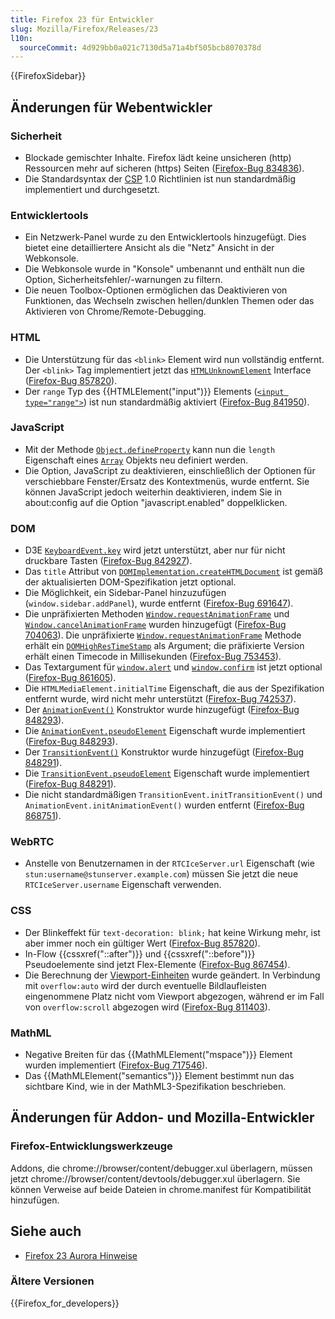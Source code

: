 ```yaml
---
title: Firefox 23 für Entwickler
slug: Mozilla/Firefox/Releases/23
l10n:
  sourceCommit: 4d929bb0a021c7130d5a71a4bf505bcb8070378d
---
```


{{FirefoxSidebar}}

## Änderungen für Webentwickler

### Sicherheit

- Blockade gemischter Inhalte. Firefox lädt keine unsicheren (http) Ressourcen mehr auf sicheren (https) Seiten ([Firefox-Bug 834836](https://bugzil.la/834836)).
- Die Standardsyntax der [CSP](/de/docs/Web/HTTP/Guides/CSP) 1.0 Richtlinien ist nun standardmäßig implementiert und durchgesetzt.

### Entwicklertools

- Ein Netzwerk-Panel wurde zu den Entwicklertools hinzugefügt. Dies bietet eine detailliertere Ansicht als die "Netz" Ansicht in der Webkonsole.
- Die Webkonsole wurde in "Konsole" umbenannt und enthält nun die Option, Sicherheitsfehler/-warnungen zu filtern.
- Die neuen Toolbox-Optionen ermöglichen das Deaktivieren von Funktionen, das Wechseln zwischen hellen/dunklen Themen oder das Aktivieren von Chrome/Remote-Debugging.

### HTML

- Die Unterstützung für das `<blink>` Element wird nun vollständig entfernt. Der `<blink>` Tag implementiert jetzt das [`HTMLUnknownElement`](/de/docs/Web/API/HTMLUnknownElement) Interface ([Firefox-Bug 857820](https://bugzil.la/857820)).
- Der `range` Typ des {{HTMLElement("input")}} Elements ([`<input type="range">`](/de/docs/Web/HTML/Element/input/range)) ist nun standardmäßig aktiviert ([Firefox-Bug 841950](https://bugzil.la/841950)).

### JavaScript

- Mit der Methode [`Object.defineProperty`](/de/docs/Web/JavaScript/Reference/Global_Objects/Object/defineProperty) kann nun die `length` Eigenschaft eines [`Array`](/de/docs/Web/JavaScript/Reference/Global_Objects/Array) Objekts neu definiert werden.
- Die Option, JavaScript zu deaktivieren, einschließlich der Optionen für verschiebbare Fenster/Ersatz des Kontextmenüs, wurde entfernt. Sie können JavaScript jedoch weiterhin deaktivieren, indem Sie in about:config auf die Option "javascript.enabled" doppelklicken.

### DOM

- D3E [`KeyboardEvent.key`](/de/docs/Web/API/KeyboardEvent#key_names_and_char_values) wird jetzt unterstützt, aber nur für nicht druckbare Tasten ([Firefox-Bug 842927](https://bugzil.la/842927)).
- Das `title` Attribut von [`DOMImplementation.createHTMLDocument`](/de/docs/Web/API/DOMImplementation/createHTMLDocument) ist gemäß der aktualisierten DOM-Spezifikation jetzt optional.
- Die Möglichkeit, ein Sidebar-Panel hinzuzufügen (`window.sidebar.addPanel`), wurde entfernt ([Firefox-Bug 691647](https://bugzil.la/691647)).
- Die unpräfixierten Methoden [`Window.requestAnimationFrame`](/de/docs/Web/API/Window/requestAnimationFrame) und [`Window.cancelAnimationFrame`](/de/docs/Web/API/Window/cancelAnimationFrame) wurden hinzugefügt ([Firefox-Bug 704063](https://bugzil.la/704063)). Die unpräfixierte [`Window.requestAnimationFrame`](/de/docs/Web/API/Window/requestAnimationFrame) Methode erhält ein [`DOMHighResTimeStamp`](/de/docs/Web/API/DOMHighResTimeStamp) als Argument; die präfixierte Version erhält einen Timecode in Millisekunden ([Firefox-Bug 753453](https://bugzil.la/753453)).
- Das Textargument für [`window.alert`](/de/docs/Web/API/Window/alert) und [`window.confirm`](/de/docs/Web/API/Window/confirm) ist jetzt optional ([Firefox-Bug 861605](https://bugzil.la/861605)).
- Die `HTMLMediaElement.initialTime` Eigenschaft, die aus der Spezifikation entfernt wurde, wird nicht mehr unterstützt ([Firefox-Bug 742537](https://bugzil.la/742537)).
- Der [`AnimationEvent()`](/de/docs/Web/API/AnimationEvent/AnimationEvent) Konstruktor wurde hinzugefügt ([Firefox-Bug 848293](https://bugzil.la/848293)).
- Die [`AnimationEvent.pseudoElement`](/de/docs/Web/API/AnimationEvent/pseudoElement) Eigenschaft wurde implementiert ([Firefox-Bug 848293](https://bugzil.la/848293)).
- Der [`TransitionEvent()`](/de/docs/Web/API/TransitionEvent/TransitionEvent) Konstruktor wurde hinzugefügt ([Firefox-Bug 848291](https://bugzil.la/848291)).
- Die [`TransitionEvent.pseudoElement`](/de/docs/Web/API/TransitionEvent/pseudoElement) Eigenschaft wurde implementiert ([Firefox-Bug 848291](https://bugzil.la/848291)).
- Die nicht standardmäßigen `TransitionEvent.initTransitionEvent()` und `AnimationEvent.initAnimationEvent()` wurden entfernt ([Firefox-Bug 868751](https://bugzil.la/868751)).

### WebRTC

- Anstelle von Benutzernamen in der `RTCIceServer.url` Eigenschaft (wie `stun:username@stunserver.example.com`) müssen Sie jetzt die neue `RTCIceServer.username` Eigenschaft verwenden.

### CSS

- Der Blinkeffekt für `text-decoration: blink;` hat keine Wirkung mehr, ist aber immer noch ein gültiger Wert ([Firefox-Bug 857820](https://bugzil.la/857820)).
- In-Flow {{cssxref("::after")}} und {{cssxref("::before")}} Pseudoelemente sind jetzt Flex-Elemente ([Firefox-Bug 867454](https://bugzil.la/867454)).
- Die Berechnung der [Viewport-Einheiten](/de/docs/Web/CSS/length#viewport-percentage_lengths) wurde geändert. In Verbindung mit `overflow:auto` wird der durch eventuelle Bildlaufleisten eingenommene Platz nicht vom Viewport abgezogen, während er im Fall von `overflow:scroll` abgezogen wird ([Firefox-Bug 811403](https://bugzil.la/811403)).

### MathML

- Negative Breiten für das {{MathMLElement("mspace")}} Element wurden implementiert ([Firefox-Bug 717546](https://bugzil.la/717546)).
- Das {{MathMLElement("semantics")}} Element bestimmt nun das sichtbare Kind, wie in der MathML3-Spezifikation beschrieben.

## Änderungen für Addon- und Mozilla-Entwickler

### Firefox-Entwicklungswerkzeuge

Addons, die chrome://browser/content/debugger.xul überlagern, müssen jetzt chrome://browser/content/devtools/debugger.xul überlagern. Sie können Verweise auf beide Dateien in chrome.manifest für Kompatibilität hinzufügen.

## Siehe auch

- [Firefox 23 Aurora Hinweise](https://website-archive.mozilla.org/www.mozilla.org/firefox_releasenotes/en-us/firefox/23.0a2/auroranotes/)

### Ältere Versionen

{{Firefox_for_developers}}

